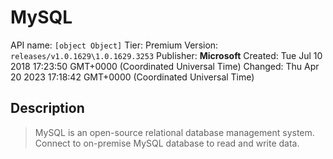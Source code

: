 # MySQL
API name: `[object Object]`
Tier: Premium
Version: `releases/v1.0.1629\1.0.1629.3253`
Publisher: **Microsoft**
Created: Tue Jul 10 2018 17:23:50 GMT+0000 (Coordinated Universal Time)
Changed: Thu Apr 20 2023 17:18:42 GMT+0000 (Coordinated Universal Time)

## Description
> MySQL is an open-source relational database management system. Connect to on-premise MySQL database to read and write data.

